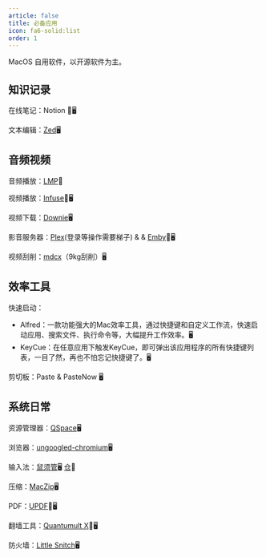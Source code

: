 ```yaml
---
article: false
title: 必备应用
icon: fa6-solid:list
order: 1
---
```


MacOS 自用软件，以开源软件为主。

## 知识记录

在线笔记：Notion 📱🖥️

文本编辑：[Zed](https://zed.dev/)🖥️

## 音频视频

音频播放：[LMP](https://apps.apple.com/hk/app/lmp/id6451009326)📱

视频播放：[Infuse](https://apps.apple.com/cn/app/infuse-%E6%99%BA%E8%83%BD%E8%A7%86%E9%A2%91%E6%92%AD%E6%94%BE%E5%99%A8/id1136220934)📱🖥️

视频下载：[Downie](https://www.downie.cn)🖥️

影音服务器：[Plex](https://www.plex.tv/)(登录等操作需要梯子) & & [Emby](https://emby.media/)📱🖥️

视频刮削：[mdcx](https://github.com/sqzw-x/mdcx)（9kg刮削）🖥️

## 效率工具

快速启动：

- Alfred：一款功能强大的Mac效率工具，通过快捷键和自定义工作流，快速启动应用、搜索文件、执行命令等，大幅提升工作效率。🖥️
- KeyCue：在任意应用下触发KeyCue，即可弹出该应用程序的所有快捷键列表，一目了然，再也不怕忘记快捷键了。🖥️

剪切板：Paste & PasteNow 🖥️

## 系统日常

资源管理器：[QSpace](https://qspace.awehunt.com/en-us/index.html)🖥️

浏览器：[ungoogled-chromium](https://github.com/ungoogled-software/ungoogled-chromium)🖥️

输入法：[鼠须管](https://rime.im)🖥️ [仓](https://apps.apple.com/cn/app/%E4%BB%93%E8%BE%93%E5%85%A5%E6%B3%95/id6446617683)📱

压缩：[MacZip](https://ezip.awehunt.com)🖥️

PDF：[UPDF](https://www.updf.cn)📱🖥️

翻墙工具：[Quantumult X](https://apps.apple.com/us/app/quantumult-x/id1443988620)📱🖥️

防火墙：[Little Snitch](https://www.obdev.at/products/littlesnitch/index.html)🖥️

